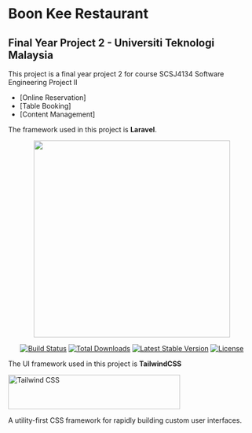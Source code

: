 # Boon Kee Restaurant

## Final Year Project 2 - Universiti Teknologi Malaysia

This project is a final year project 2 for course SCSJ4134 Software Engineering Project II

-   [Online Reservation]
-   [Table Booking]
-   [Content Management]

The framework used in this project is <b>Laravel</b>.

<p align="center">
<a href="https://laravel.com" target="_blank">
<img src="https://raw.githubusercontent.com/laravel/art/master/logo-lockup/5%20SVG/2%20CMYK/1%20Full%20Color/laravel-logolockup-cmyk-red.svg" width="400">
</a>
</p>

<p align="center">
<a href="https://travis-ci.org/laravel/framework"><img src="https://travis-ci.org/laravel/framework.svg" alt="Build Status"></a>
<a href="https://packagist.org/packages/laravel/framework"><img src="https://img.shields.io/packagist/dt/laravel/framework" alt="Total Downloads"></a>
<a href="https://packagist.org/packages/laravel/framework"><img src="https://img.shields.io/packagist/v/laravel/framework" alt="Latest Stable Version"></a>
<a href="https://packagist.org/packages/laravel/framework"><img src="https://img.shields.io/packagist/l/laravel/framework" alt="License"></a>
</p>

The UI framework used in this project is <b>TailwindCSS</b>

<p align="center">
<p>
  <a href="https://tailwindcss.com" target="_blank">
    <img src="https://github.com/tailwindlabs/tailwindcss/raw/master/.github/logo-dark.svg" alt="Tailwind CSS" width="350" height="70">
  </a>
</p>

A utility-first CSS framework for rapidly building custom user interfaces.

</p>

